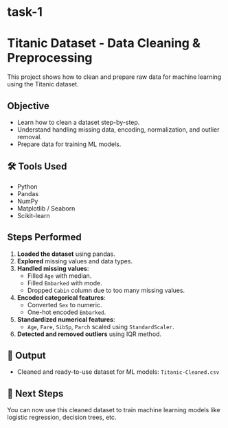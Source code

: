 # task-1
# Titanic Dataset - Data Cleaning & Preprocessing

This project shows how to clean and prepare raw data for machine learning using the Titanic dataset.

##  Objective

- Learn how to clean a dataset step-by-step.
- Understand handling missing data, encoding, normalization, and outlier removal.
- Prepare data for training ML models.

## 🛠️ Tools Used

- Python
- Pandas
- NumPy
- Matplotlib / Seaborn
- Scikit-learn

##  Steps Performed

1. **Loaded the dataset** using pandas.
2. **Explored** missing values and data types.
3. **Handled missing values**:
   - Filled `Age` with median.
   - Filled `Embarked` with mode.
   - Dropped `Cabin` column due to too many missing values.
4. **Encoded categorical features**:
   - Converted `Sex` to numeric.
   - One-hot encoded `Embarked`.
5. **Standardized numerical features**: 
   - `Age`, `Fare`, `SibSp`, `Parch` scaled using `StandardScaler`.
6. **Detected and removed outliers** using IQR method.


## 📁 Output

- Cleaned and ready-to-use dataset for ML models: `Titanic-Cleaned.csv`

## 🚀 Next Steps

You can now use this cleaned dataset to train machine learning models like logistic regression, decision trees, etc.

